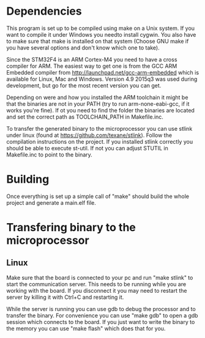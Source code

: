 # Dependencies
This program is set up to be compiled using make on a Unix system. If you
want to compile it under Windows you needto install cygwin. You also have
to make sure that make is installed on that system (Choose GNU make if you
have several options and don't know which one to take).

Since the STM32F4 is an ARM Cortex-M4 you need to have a cross compiler
for ARM. The easiest way to get one is from the GCC ARM Embedded compiler
from http://launchpad.net/gcc-arm-embedded which is available for Linux,
Mac and Windows. Version 4.9 2015q3 was used during development, but go
for the most recent version you can get.

Depending on were and how you installed the ARM toolchain it might be that
the binaries are not in your PATH (try to run arm-none-eabi-gcc, if it
works you're fine). If ot you need to find the folder the binaries are
located and set the correct path as TOOLCHAIN_PATH in Makefile.inc.

To transfer the generated binary to the microprocessor you can use stlink
under linux (found at https://github.com/texane/stlink). Follow the
compilation instructions on the project.  If you installed stlink
correctly you should be able to execute st-util.  If not you can adjust
STUTIL in Makefile.inc to point to the binary.

# Building
Once everything is set up a simple call of "make" should build the whole
project and generate a main.elf file.

# Transfering binary to the microprocessor
## Linux
Make sure that the board is connected to your pc and run "make stlink" to
start the communication server. This needs to be running while you are
working with the board. If you disconnect it you may need to restart the
server by killing it with Ctrl+C and restarting it.

While the server is running you can use gdb to debug the processor and to
transfer the binary. For convenience you can use "make gdb" to open a gdb
session which connects to the board. If you just want to write the binary
to the memory you can use "make flash" which does that for you.
